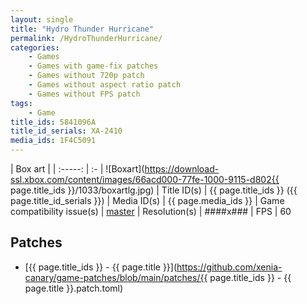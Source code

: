 ```yaml
---
layout: single
title: "Hydro Thunder Hurricane"
permalink: /HydroThunderHurricane/
categories:
    - Games
    - Games with game-fix patches
    - Games without 720p patch
    - Games without aspect ratio patch
    - Games without FPS patch
tags:
    - Game
title_ids: 5841096A
title_id_serials: XA-2410
media_ids: 1F4C5091
---
```


| Box art                     |
| :-----:                     | :-
| ![Boxart](https://download-ssl.xbox.com/content/images/66acd000-77fe-1000-9115-d802{{ page.title_ids }}/1033/boxartlg.jpg)
| Title ID(s)                 | {{ page.title_ids }} ({{ page.title_id_serials }})
| Media ID(s)                 | {{ page.media_ids }}
| Game compatibility issue(s) | [master](https://github.com/xenia-project/game-compatibility/issues/756)
| Resolution(s)               | ####x###
| FPS                         | 60

## Patches
* [{{ page.title_ids }} - {{ page.title }}](https://github.com/xenia-canary/game-patches/blob/main/patches/{{ page.title_ids }} - {{ page.title }}.patch.toml)
